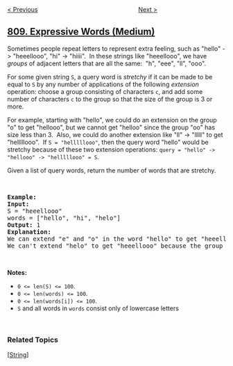 <!--|This file generated by command(leetcode description); DO NOT EDIT.    |-->
<!--+----------------------------------------------------------------------+-->
<!--|@author    openset <openset.wang@gmail.com>                           |-->
<!--|@link      https://github.com/openset                                 |-->
<!--|@home      https://github.com/openset/leetcode                        |-->
<!--+----------------------------------------------------------------------+-->

[< Previous](../soup-servings "Soup Servings")
　　　　　　　　　　　　　　　　
[Next >](../chalkboard-xor-game "Chalkboard XOR Game")

## [809. Expressive Words (Medium)](https://leetcode.com/problems/expressive-words "情感丰富的文字")

<p>Sometimes people repeat letters to represent extra feeling, such as &quot;hello&quot; -&gt; &quot;heeellooo&quot;, &quot;hi&quot; -&gt; &quot;hiiii&quot;.&nbsp; In these strings like &quot;heeellooo&quot;, we have <em>groups</em> of adjacent letters that are all the same:&nbsp; &quot;h&quot;, &quot;eee&quot;, &quot;ll&quot;, &quot;ooo&quot;.</p>

<p>For some given string <code>S</code>, a query word is <em>stretchy</em> if it can be made to be equal to <code>S</code> by any&nbsp;number of&nbsp;applications of the following <em>extension</em> operation: choose a group consisting of&nbsp;characters <code>c</code>, and add some number of characters <code>c</code> to the group so that the size of the group is 3 or more.</p>

<p>For example, starting with &quot;hello&quot;, we could do an extension on the group &quot;o&quot; to get &quot;hellooo&quot;, but we cannot get &quot;helloo&quot; since the group &quot;oo&quot; has size less than 3.&nbsp; Also, we could do another extension like &quot;ll&quot; -&gt; &quot;lllll&quot; to get &quot;helllllooo&quot;.&nbsp; If <code>S = &quot;helllllooo&quot;</code>, then the query word &quot;hello&quot; would be stretchy because of these two extension operations:&nbsp;<code>query = &quot;hello&quot; -&gt; &quot;hellooo&quot; -&gt;&nbsp;&quot;helllllooo&quot; = S</code>.</p>

<p>Given a list of query words, return the number of words that are stretchy.&nbsp;</p>

<p>&nbsp;</p>

<pre>
<strong>Example:</strong>
<strong>Input:</strong> 
S = &quot;heeellooo&quot;
words = [&quot;hello&quot;, &quot;hi&quot;, &quot;helo&quot;]
<strong>Output:</strong> 1
<strong>Explanation:</strong> 
We can extend &quot;e&quot; and &quot;o&quot; in the word &quot;hello&quot; to get &quot;heeellooo&quot;.
We can&#39;t extend &quot;helo&quot; to get &quot;heeellooo&quot; because the group &quot;ll&quot; is not size 3 or more.
</pre>

<p>&nbsp;</p>

<p><strong>Notes: </strong></p>

<ul>
	<li><code>0 &lt;= len(S) &lt;= 100</code>.</li>
	<li><code>0 &lt;= len(words) &lt;= 100</code>.</li>
	<li><code>0 &lt;= len(words[i]) &lt;= 100</code>.</li>
	<li><code>S</code> and all words in <code>words</code>&nbsp;consist only of&nbsp;lowercase letters</li>
</ul>

<p>&nbsp;</p>

### Related Topics
  [[String](../../tag/string/README.md)]

